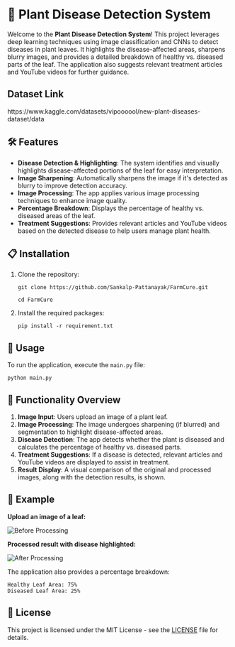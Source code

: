 <h1>🌿 Plant Disease Detection System</h1>

<p>Welcome to the <strong>Plant Disease Detection System</strong>! This project leverages deep learning techniques using image classification and CNNs to detect diseases in plant leaves. It highlights the disease-affected areas, sharpens blurry images, and provides a detailed breakdown of healthy vs. diseased parts of the leaf. The application also suggests relevant treatment articles and YouTube videos for further guidance.</p>
<h2>Dataset Link</h2>
https://www.kaggle.com/datasets/vipoooool/new-plant-diseases-dataset/data
<h2>🛠 Features</h2>
<ul>
  <li><strong>Disease Detection & Highlighting</strong>: The system identifies and visually highlights disease-affected portions of the leaf for easy interpretation.</li>
  <li><strong>Image Sharpening</strong>: Automatically sharpens the image if it's detected as blurry to improve detection accuracy.</li>
  <li><strong>Image Processing</strong>: The app applies various image processing techniques to enhance image quality.</li>
  <li><strong>Percentage Breakdown</strong>: Displays the percentage of healthy vs. diseased areas of the leaf.</li>
  <li><strong>Treatment Suggestions</strong>: Provides relevant articles and YouTube videos based on the detected disease to help users manage plant health.</li>
</ul>

<h2>📋 Installation</h2>
<ol>
  <li>Clone the repository:
    <pre><code>git clone https://github.com/Sankalp-Pattanayak/FarmCure.git</code></pre>
    <pre><code>cd FarmCure</code></pre>
  </li>
  <li>Install the required packages:
    <pre><code>pip install -r requirement.txt</code></pre>
  </li>
</ol>

<h2>🚀 Usage</h2>
<p>To run the application, execute the <code>main.py</code> file:</p>
<pre><code>python main.py</code></pre>

<h2>🎯 Functionality Overview</h2>
<ol>
  <li><strong>Image Input</strong>: Users upload an image of a plant leaf.</li>
  <li><strong>Image Processing</strong>: The image undergoes sharpening (if blurred) and segmentation to highlight disease-affected areas.</li>
  <li><strong>Disease Detection</strong>: The app detects whether the plant is diseased and calculates the percentage of healthy vs. diseased parts.</li>
  <li><strong>Treatment Suggestions</strong>: If a disease is detected, relevant articles and YouTube videos are displayed to assist in treatment.</li>
  <li><strong>Result Display</strong>: A visual comparison of the original and processed images, along with the detection results, is shown.</li>
</ol>

<h2>🧪 Example</h2>
<p><strong>Upload an image of a leaf:</strong></p>
<img src="path-to-before-image" alt="Before Processing">
<p><strong>Processed result with disease highlighted:</strong></p>
<img src="path-to-after-image" alt="After Processing">
<p>The application also provides a percentage breakdown:</p>
<pre><code>Healthy Leaf Area: 75%<br>Diseased Leaf Area: 25%</code></pre>

<h2>📄 License</h2>
<p>This project is licensed under the MIT License - see the <a href="LICENSE">LICENSE</a> file for details.</p>
